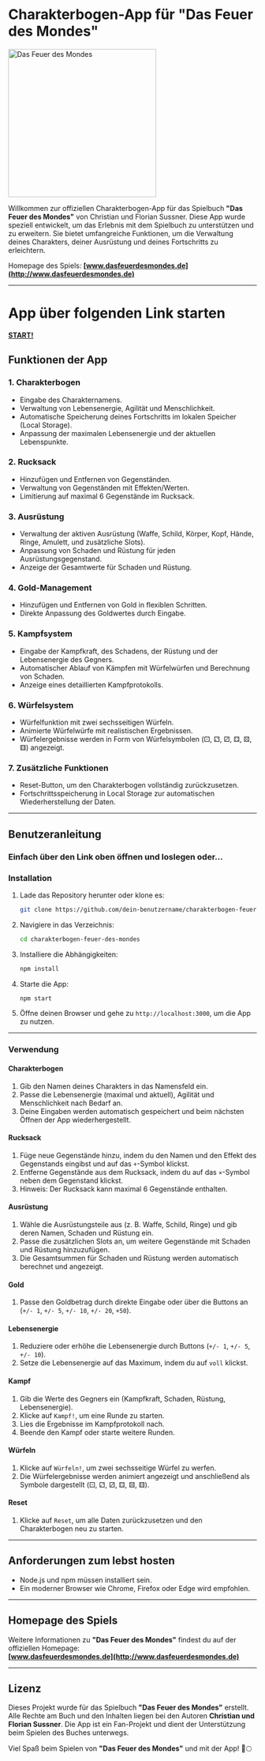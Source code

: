 # Charakterbogen-App für "Das Feuer des Mondes"

<img src="https://dasfeuerdesmondes.de/wp-content/uploads/2017/11/Cover-2.-Auflage-201x300.jpg" alt="Das Feuer des Mondes" width="300"/>

Willkommen zur offiziellen Charakterbogen-App für das Spielbuch **"Das Feuer des Mondes"** von Christian und Florian Sussner. Diese App wurde speziell entwickelt, um das Erlebnis mit dem Spielbuch zu unterstützen und zu erweitern. Sie bietet umfangreiche Funktionen, um die Verwaltung deines Charakters, deiner Ausrüstung und deines Fortschritts zu erleichtern.

Homepage des Spiels: **[www.dasfeuerdesmondes.de](http://www.dasfeuerdesmondes.de)**

---

# App über folgenden Link starten

**[START!](https://html-preview.github.io/?url=https://github.com/TechToPa/dfdm-app/blob/master/build/index.html)**

## Funktionen der App

### 1. **Charakterbogen**
- Eingabe des Charakternamens.
- Verwaltung von Lebensenergie, Agilität und Menschlichkeit.
- Automatische Speicherung deines Fortschritts im lokalen Speicher (Local Storage).
- Anpassung der maximalen Lebensenergie und der aktuellen Lebenspunkte.

### 2. **Rucksack**
- Hinzufügen und Entfernen von Gegenständen.
- Verwaltung von Gegenständen mit Effekten/Werten.
- Limitierung auf maximal 6 Gegenstände im Rucksack.

### 3. **Ausrüstung**
- Verwaltung der aktiven Ausrüstung (Waffe, Schild, Körper, Kopf, Hände, Ringe, Amulett, und zusätzliche Slots).
- Anpassung von Schaden und Rüstung für jeden Ausrüstungsgegenstand.
- Anzeige der Gesamtwerte für Schaden und Rüstung.

### 4. **Gold-Management**
- Hinzufügen und Entfernen von Gold in flexiblen Schritten.
- Direkte Anpassung des Goldwertes durch Eingabe.

### 5. **Kampfsystem**
- Eingabe der Kampfkraft, des Schadens, der Rüstung und der Lebensenergie des Gegners.
- Automatischer Ablauf von Kämpfen mit Würfelwürfen und Berechnung von Schaden.
- Anzeige eines detaillierten Kampfprotokolls.

### 6. **Würfelsystem**
- Würfelfunktion mit zwei sechsseitigen Würfeln.
- Animierte Würfelwürfe mit realistischen Ergebnissen.
- Würfelergebnisse werden in Form von Würfelsymbolen (⚀, ⚁, ⚂, ⚃, ⚄, ⚅) angezeigt.

### 7. **Zusätzliche Funktionen**
- Reset-Button, um den Charakterbogen vollständig zurückzusetzen.
- Fortschrittsspeicherung in Local Storage zur automatischen Wiederherstellung der Daten.

---

## Benutzeranleitung

### **Einfach über den Link oben öffnen und loslegen oder...**

### **Installation**
1. Lade das Repository herunter oder klone es:
   ```bash
   git clone https://github.com/dein-benutzername/charakterbogen-feuer-des-mondes.git
   ```
2. Navigiere in das Verzeichnis:
   ```bash
   cd charakterbogen-feuer-des-mondes
   ```
3. Installiere die Abhängigkeiten:
   ```bash
   npm install
   ```
4. Starte die App:
   ```bash
   npm start
   ```
5. Öffne deinen Browser und gehe zu `http://localhost:3000`, um die App zu nutzen.

---

### **Verwendung**

#### **Charakterbogen**
1. Gib den Namen deines Charakters in das Namensfeld ein.
2. Passe die Lebensenergie (maximal und aktuell), Agilität und Menschlichkeit nach Bedarf an.
3. Deine Eingaben werden automatisch gespeichert und beim nächsten Öffnen der App wiederhergestellt.

#### **Rucksack**
1. Füge neue Gegenstände hinzu, indem du den Namen und den Effekt des Gegenstands eingibst und auf das `+`-Symbol klickst.
2. Entferne Gegenstände aus dem Rucksack, indem du auf das `×`-Symbol neben dem Gegenstand klickst.
3. Hinweis: Der Rucksack kann maximal 6 Gegenstände enthalten.

#### **Ausrüstung**
1. Wähle die Ausrüstungsteile aus (z. B. Waffe, Schild, Ringe) und gib deren Namen, Schaden und Rüstung ein.
2. Passe die zusätzlichen Slots an, um weitere Gegenstände mit Schaden und Rüstung hinzuzufügen.
3. Die Gesamtsummen für Schaden und Rüstung werden automatisch berechnet und angezeigt.

#### **Gold**
1. Passe den Goldbetrag durch direkte Eingabe oder über die Buttons an (`+/- 1`, `+/- 5`, `+/- 10`, `+/- 20`, `+50`).

#### **Lebensenergie**
1. Reduziere oder erhöhe die Lebensenergie durch Buttons (`+/- 1`, `+/- 5`, `+/- 10`).
2. Setze die Lebensenergie auf das Maximum, indem du auf `voll` klickst.

#### **Kampf**
1. Gib die Werte des Gegners ein (Kampfkraft, Schaden, Rüstung, Lebensenergie).
2. Klicke auf `Kampf!`, um eine Runde zu starten.
3. Lies die Ergebnisse im Kampfprotokoll nach.
4. Beende den Kampf oder starte weitere Runden.

#### **Würfeln**
1. Klicke auf `Würfeln!`, um zwei sechsseitige Würfel zu werfen.
2. Die Würfelergebnisse werden animiert angezeigt und anschließend als Symbole dargestellt (⚀, ⚁, ⚂, ⚃, ⚄, ⚅).

#### **Reset**
1. Klicke auf `Reset`, um alle Daten zurückzusetzen und den Charakterbogen neu zu starten.

---

## Anforderungen zum lebst hosten
- Node.js und npm müssen installiert sein.
- Ein moderner Browser wie Chrome, Firefox oder Edge wird empfohlen.

---

## Homepage des Spiels
Weitere Informationen zu **"Das Feuer des Mondes"** findest du auf der offiziellen Homepage:  
**[www.dasfeuerdesmondes.de](http://www.dasfeuerdesmondes.de)**

---

## Lizenz
Dieses Projekt wurde für das Spielbuch **"Das Feuer des Mondes"** erstellt. Alle Rechte am Buch und den Inhalten liegen bei den Autoren **Christian und Florian Sussner**. Die App ist ein Fan-Projekt und dient der Unterstützung beim Spielen des Buches unterwegs.

Viel Spaß beim Spielen von **"Das Feuer des Mondes"** und mit der App! 🐉🌕
